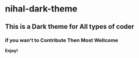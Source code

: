 # nihal-dark-theme

## This is a Dark theme for All types of coder 

### if you wan't to Contribute Then Most Wellcome


**Enjoy!**
